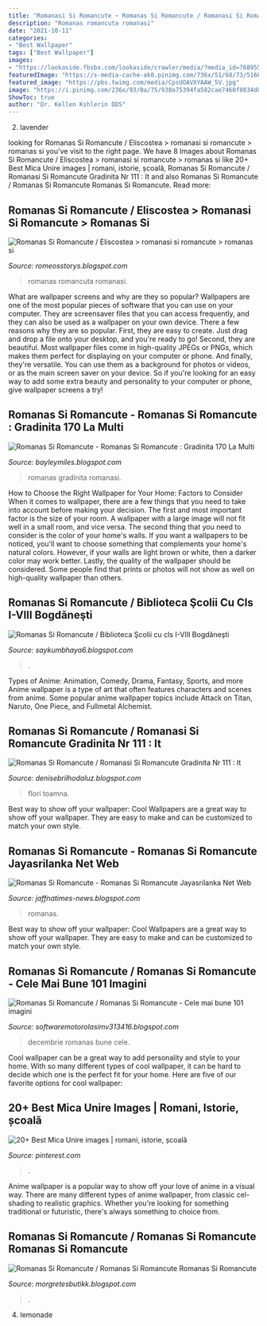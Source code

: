 ```yaml
---
title: "Romanasi Si Romancute ~ Romanas Si Romancute / Romanasi Si Romancute Gradinita Nr 111 : It"
description: "Romanas romancuta romanasi"
date: "2021-10-11"
categories:
- "Best Wallpaper"
tags: ["Best Wallpaper"]
images:
- "https://lookaside.fbsbx.com/lookaside/crawler/media/?media_id=768955093275485"
featuredImage: "https://s-media-cache-ak0.pinimg.com/736x/51/68/73/516873ea8cdea3754df93530f6f47448---decembrie-romania.jpg"
featured_image: "https://pbs.twimg.com/media/CpsUOAVXYAAW_5V.jpg"
image: "https://i.pinimg.com/236x/93/0a/75/930a75394fa582cae7460f8034d8700a.jpg"
ShowToc: true
author: "Dr. Kellen Kshlerin DDS"
---
```



2. lavender 

	

		
looking for Romanas Si Romancute / Eliscostea &gt; romanasi si romancute &gt; romanas si you've visit to the right page. We have 8 Images about Romanas Si Romancute / Eliscostea &gt; romanasi si romancute &gt; romanas si like 20+ Best Mica Unire images | romani, istorie, școală, Romanas Si Romancute / Romanasi Si Romancute Gradinita Nr 111 : It and also Romanas Si Romancute / Romanas Si Romancute Romanas Si Romancute. Read more:
		
    
## Romanas Si Romancute / Eliscostea &gt; Romanasi Si Romancute &gt; Romanas Si

<img loading=lazy src="https://i.ytimg.com/vi/_OE-1hHBQuw/hqdefault.jpg" onerror="this.onerror=null;this.src='https://tse1.mm.bing.net/th?id=OIP.B2n3pFRLR7AmRVEnbC_BaQHaFj&amp;pid=15.1';" alt="Romanas Si Romancute / Eliscostea &gt; romanasi si romancute &gt; romanas si">

_Source: romeosstorys.blogspot.com_

>romanas romancuta romanasi. 

	

What are wallpaper screens and why are they so popular?
Wallpapers are one of the most popular pieces of software that you can use on your computer. They are screensaver files that you can access frequently, and they can also be used as a wallpaper on your own device. There a few reasons why they are so popular. First, they are easy to create. Just drag and drop a file onto your desktop, and you're ready to go! Second, they are beautiful. Most wallpaper files come in high-quality JPEGs or PNGs, which makes them perfect for displaying on your computer or phone. And finally, they're versatile. You can use them as a background for photos or videos, or as the main screen saver on your device. So if you're looking for an easy way to add some extra beauty and personality to your computer or phone, give wallpaper screens a try!

    
## Romanas Si Romancute - Romanas Si Romancute : Gradinita 170 La Multi

<img loading=lazy src="https://lookaside.fbsbx.com/lookaside/crawler/media/?media_id=768955093275485" onerror="this.onerror=null;this.src='https://tse4.mm.bing.net/th?id=OIP.fAkg-KVyz2di3VuwprJM9AHaEc&amp;pid=15.1';" alt="Romanas Si Romancute - Romanas Si Romancute : Gradinita 170 La Multi">

_Source: bayleymiles.blogspot.com_

>romanas gradinita romanasi. 

	

How to Choose the Right Wallpaper for Your Home: Factors to Consider
When it comes to wallpaper, there are a few things that you need to take into account before making your decision. The first and most important factor is the size of your room. A wallpaper with a large image will not fit well in a small room, and vice versa. 
The second thing that you need to consider is the color of your home's walls. If you want a wallpapers to be noticed, you'll want to choose something that complements your home's natural colors. However, if your walls are light brown or white, then a darker color may work better. 
Lastly, the quality of the wallpaper should be considered. Some people find that prints or photos will not show as well on high-quality wallpaper than others.

    
## Romanas Si Romancute / Biblioteca Şcolii Cu Cls I-VIII Bogdăneşti

<img loading=lazy src="https://assets.puzzlefactory.pl/puzzle/312/517/original.jpg" onerror="this.onerror=null;this.src='https://tse3.mm.bing.net/th?id=OIP.uQ1AVz4Z7vp0sSXAwCKMawHaHk&amp;pid=15.1';" alt="Romanas Si Romancute / Biblioteca Şcolii cu cls I-VIII Bogdăneşti">

_Source: saykumbhaya6.blogspot.com_

>. 

	

Types of Anime: Animation, Comedy, Drama, Fantasy, Sports, and more
Anime wallpaper is a type of art that often features characters and scenes from anime. Some popular anime wallpaper topics include Attack on Titan, Naruto, One Piece, and Fullmetal Alchemist.

    
## Romanas Si Romancute / Romanasi Si Romancute Gradinita Nr 111 : It

<img loading=lazy src="https://lh5.googleusercontent.com/proxy/H9LbcO-81V2oAdTL4HPCsHnHf4jP-SxCoqbpdK0V-DGOO3_UJkLY5sqcvUkyGEQI9CKutqBlgnuurgHt8oK8fxOPcbmNc1hp8h48UA0DpMe58zfP_RuQK4XbkJo1qNJJUQr9wko6LmnR4uyfH5y5bfmtKgFkx5hK=w1200-h630-p-k-no-nu" onerror="this.onerror=null;this.src='https://tse3.mm.bing.net/th?id=OIP.d3YxOvT-fV-aDONZisefHAHaIl&amp;pid=15.1';" alt="Romanas Si Romancute / Romanasi Si Romancute Gradinita Nr 111 : It">

_Source: denisebrilhodaluz.blogspot.com_

>flori toamna. 

	

Best way to show off your wallpaper:
Cool Wallpapers are a great way to show off your wallpaper. They are easy to make and can be customized to match your own style.

    
## Romanas Si Romancute - Romanas Si Romancute Jayasrilanka Net Web

<img loading=lazy src="https://pbs.twimg.com/media/CpsUOAVXYAAW_5V.jpg" onerror="this.onerror=null;this.src='https://tse3.mm.bing.net/th?id=OIP.Ibm8vlP2ZaDA3Z0bMKxzswHaNK&amp;pid=15.1';" alt="Romanas Si Romancute - Romanas Si Romancute Jayasrilanka Net Web">

_Source: jaffnatimes-news.blogspot.com_

>romanas. 

	

Best way to show off your wallpaper:
Cool Wallpapers are a great way to show off your wallpaper. They are easy to make and can be customized to match your own style.

    
## Romanas Si Romancute / Romanas Si Romancute - Cele Mai Bune 101 Imagini

<img loading=lazy src="https://s-media-cache-ak0.pinimg.com/736x/51/68/73/516873ea8cdea3754df93530f6f47448---decembrie-romania.jpg" onerror="this.onerror=null;this.src='https://tse2.mm.bing.net/th?id=OIP.0yhRZfGmAwECts1TlyifdAHaHo&amp;pid=15.1';" alt="Romanas Si Romancute / Romanas Si Romancute - Cele mai bune 101 imagini">

_Source: softwaremotorolasimv313416.blogspot.com_

>decembrie romanas bune cele. 

	

Cool wallpaper can be a great way to add personality and style to your home. With so many different types of cool wallpaper, it can be hard to decide which one is the perfect fit for your home. Here are five of our favorite options for cool wallpaper: 

    
## 20+ Best Mica Unire Images | Romani, Istorie, școală

<img loading=lazy src="https://i.pinimg.com/236x/93/0a/75/930a75394fa582cae7460f8034d8700a.jpg" onerror="this.onerror=null;this.src='https://tse2.mm.bing.net/th?id=OIP.P1hysPjvh6s9SXugFNi12gAAAA&amp;pid=15.1';" alt="20+ Best Mica Unire images | romani, istorie, școală">

_Source: pinterest.com_

>. 

	

Anime wallpaper is a popular way to show off your love of anime in a visual way. There are many different types of anime wallpaper, from classic cel-shading to realistic graphics. Whether you're looking for something traditional or futuristic, there's always something to choice from.

    
## Romanas Si Romancute / Romanas Si Romancute Romanas Si Romancute

<img loading=lazy src="https://lookaside.fbsbx.com/lookaside/crawler/media/?media_id=1322166514517389" onerror="this.onerror=null;this.src='https://tse2.mm.bing.net/th?id=OIP.P0ItZfL812nJmaONWk_PQwHaJ4&amp;pid=15.1';" alt="Romanas Si Romancute / Romanas Si Romancute Romanas Si Romancute">

_Source: morgretesbutikk.blogspot.com_

>. 

	

4. lemonade 

